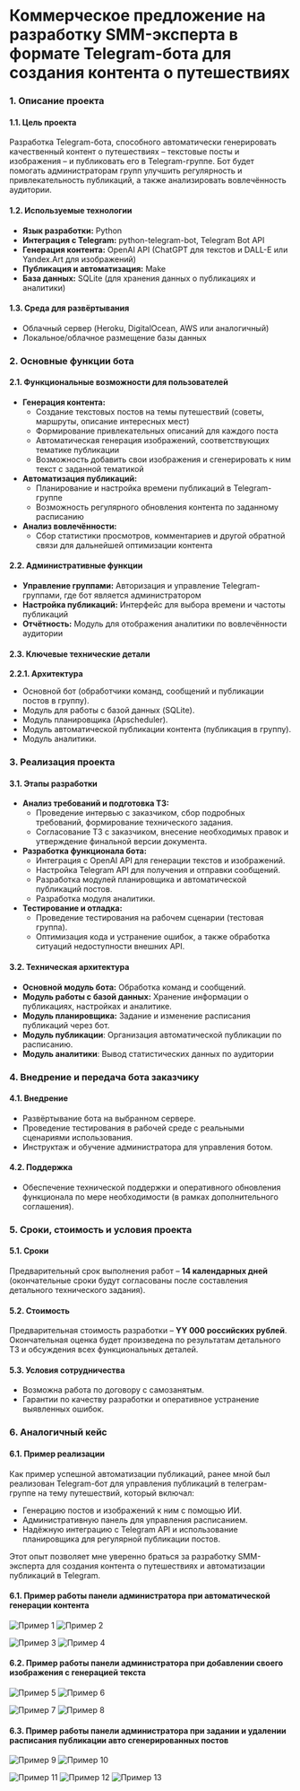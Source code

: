 # Коммерческое предложение на разработку SMM-эксперта в формате Telegram-бота для создания контента о путешествиях

### **1\. Описание проекта**

#### **1.1. Цель проекта**

Разработка Telegram-бота, способного автоматически генерировать качественный контент о путешествиях – текстовые посты и изображения – и публиковать его в Telegram-группе. Бот будет помогать администраторам групп улучшить регулярность и привлекательность публикаций, а также анализировать вовлечённость аудитории.

#### **1.2. Используемые технологии**

* **Язык разработки:** Python  
* **Интеграция с Telegram:** python-telegram-bot, Telegram Bot API  
* **Генерация контента:** OpenAI API (ChatGPT для текстов и DALL-E или Yandex.Art для изображений)  
* **Публикация и автоматизация:** Make  
* **База данных:** SQLite (для хранения данных о публикациях и аналитики)

#### **1.3. Среда для развёртывания**

* Облачный сервер (Heroku, DigitalOcean, AWS или аналогичный)  
* Локальное/облачное размещение базы данных

### 

### **2\. Основные функции бота**

#### **2.1. Функциональные возможности для пользователей**

* **Генерация контента:**  
  * Создание текстовых постов на темы путешествий (советы, маршруты, описание интересных мест)  
  * Формирование привлекательных описаний для каждого поста  
  * Автоматическая генерация изображений, соответствующих тематике публикации  
  * Возможность добавить свои изображения и сгенерировать к ним текст с заданной тематикой  
* **Автоматизация публикаций:**  
  * Планирование и настройка времени публикаций в Telegram-группе  
  * Возможность регулярного обновления контента по заданному расписанию  
* **Анализ вовлечённости:**  
  * Сбор статистики просмотров, комментариев и другой обратной связи для дальнейшей оптимизации контента

#### **2.2. Административные функции**

* **Управление группами:** Авторизация и управление Telegram-группами, где бот является администратором  
* **Настройка публикаций:** Интерфейс для выбора времени и частоты публикаций  
* **Отчётность:** Модуль для отображения аналитики по вовлечённости аудитории

#### **2.3. Ключевые технические детали**

**2.2.1. Архитектура** 

* Основной бот (обработчики команд, сообщений и публикации постов в группу).   
* Модуль для работы с базой данных (SQLite).  
* Модуль планировщика (Apscheduler).   
* Модуль автоматической публикации контента (публикация в группу).  
* Модуль аналитики.

### **3\. Реализация проекта**

#### **3.1. Этапы разработки**

* **Анализ требований и подготовка ТЗ:**  
  * Проведение интервью с заказчиком, сбор подробных требований, формирование технического задания.  
  * Согласование ТЗ с заказчиком, внесение необходимых правок и утверждение финальной версии документа.  
* **Разработка функционала бота:**  
  * Интеграция с OpenAI API для генерации текстов и изображений.  
  * Настройка Telegram API для получения и отправки сообщений.  
  * Разработка модулей планировщика и автоматической публикаций постов.  
  * Разработка модуля аналитики.  
* **Тестирование и отладка:**  
  * Проведение тестирования на рабочем сценарии (тестовая группа).  
  * Оптимизация кода и устранение ошибок, а также обработка ситуаций недоступности внешних API.

#### **3.2. Техническая архитектура**

* **Основной модуль бота:** Обработка команд и сообщений.  
* **Модуль работы с базой данных:** Хранение информации о публикациях, настройках и аналитике.  
* **Модуль планировщика:** Задание и изменение расписания публикаций через бот.  
* **Модуль публикации**:  Организация автоматической публикации по расписанию.  
* **Модуль аналитики**: Вывод статистических данных по аудитории

### **4\. Внедрение и передача бота заказчику**

#### **4.1. Внедрение**

* Развёртывание бота на выбранном сервере.  
* Проведение тестирования в рабочей среде с реальными сценариями использования.  
* Инструктаж и обучение администратора для управления ботом.

#### **4.2. Поддержка**

* Обеспечение технической поддержки и оперативного обновления функционала по мере необходимости (в рамках дополнительного соглашения).

### 

### **5\. Сроки, стоимость и условия проекта**

#### **5.1. Сроки**

Предварительный срок выполнения работ – **14 календарных дней** (окончательные сроки будут согласованы после составления детального технического задания).

#### **5.2. Стоимость**

Предварительная стоимость разработки – **YY 000 российских рублей**.  
Окончательная оценка будет произведена по результатам детального ТЗ и обсуждения всех функциональных деталей.

#### **5.3. Условия сотрудничества**

* Возможна работа по договору с самозанятым.  
* Гарантии по качеству разработки и оперативное устранение выявленных ошибок.

### 

### **6\. Аналогичный кейс**

#### **6.1. Пример реализации**

Как пример успешной автоматизации публикаций, ранее мной был реализован Telegram-бот для управления публикаций в телеграм-группе на тему путешествий, который включал:

* Генерацию постов и изображений к ним с помощью ИИ.  
* Административную панель для управления расписанием.  
* Надёжную интеграцию с Telegram API и использование планировщика для регулярной публикации постов.

Этот опыт позволяет мне уверенно браться за разработку SMM-эксперта для создания контента о путешествиях и автоматизации публикаций в Telegram.

#### **6.1. Пример работы панели администратора при автоматической генерации контента**

![Пример 1](./images/image1.png) ![Пример 2](./images/image2.png)

![Пример 3](./images/image3.png) ![Пример 4](./images/image4.png)

#### **6.2. Пример работы панели администратора при добавлении своего изображения с генерацией текста**

![Пример 5](./images/image5.png)	![Пример 6](./images/image6.png)

![Пример 7](./images/image7.png) ![Пример 8](./images/image8.png)

#### **6.3. Пример работы панели администратора при задании и удалении расписания публикации авто сгенерированных постов**

![Пример 9](./images/image9.png) ![Пример 10](./images/image10.png)	

![Пример 11](./images/image11.png) ![Пример 12](./images/image12.png) ![Пример 13](./images/image13.png)
